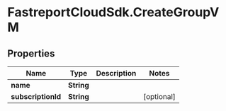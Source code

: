# FastreportCloudSdk.CreateGroupVM

## Properties

Name | Type | Description | Notes
------------ | ------------- | ------------- | -------------
**name** | **String** |  | 
**subscriptionId** | **String** |  | [optional] 


